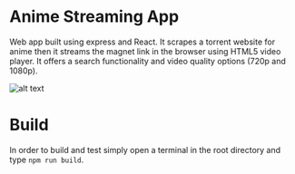 # Anime Streaming App

Web app built using express and React. It scrapes a torrent website for anime then it streams the magnet link in the browser using HTML5 video player. It offers a search functionality and video quality options (720p and 1080p). 

![alt text](https://imgur.com/2COfqJu)


# Build
In order to build and test simply open a terminal in the root directory and type ```npm run build```.
